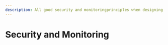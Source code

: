 ```yaml
---
description: All good security and monitoringprinciples when designing APIs
---
```


# Security and Monitoring



